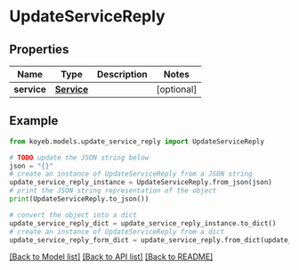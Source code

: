 # UpdateServiceReply


## Properties

Name | Type | Description | Notes
------------ | ------------- | ------------- | -------------
**service** | [**Service**](Service.md) |  | [optional] 

## Example

```python
from koyeb.models.update_service_reply import UpdateServiceReply

# TODO update the JSON string below
json = "{}"
# create an instance of UpdateServiceReply from a JSON string
update_service_reply_instance = UpdateServiceReply.from_json(json)
# print the JSON string representation of the object
print(UpdateServiceReply.to_json())

# convert the object into a dict
update_service_reply_dict = update_service_reply_instance.to_dict()
# create an instance of UpdateServiceReply from a dict
update_service_reply_form_dict = update_service_reply.from_dict(update_service_reply_dict)
```
[[Back to Model list]](../README.md#documentation-for-models) [[Back to API list]](../README.md#documentation-for-api-endpoints) [[Back to README]](../README.md)


